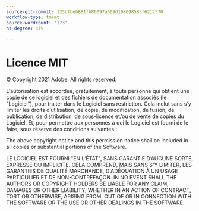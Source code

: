 ```yaml
---
source-git-commit: 125bfbeb881fb86097a609d198098585f6212570
workflow-type: tm+mt
source-wordcount: '173'
ht-degree: 43%

---
```

# Licence MIT

© Copyright 2021 Adobe. All rights reserved.

L&#39;autorisation est accordée, gratuitement, à toute personne qui obtient une copie de ce logiciel et des fichiers de documentation associés (le &quot;Logiciel&quot;), pour traiter dans le Logiciel sans restriction. Cela inclut sans s’y limiter les droits d’utilisation, de copie, de modification, de fusion, de publication, de distribution, de sous-licence et/ou de vente de copies du Logiciel. Et, pour permettre aux personnes à qui le Logiciel est fourni de le faire, sous réserve des conditions suivantes :

The above copyright notice and this permission notice shall be included in all
copies or substantial portions of the Software.

LE LOGICIEL EST FOURNI &quot;EN L’ÉTAT&quot;, SANS GARANTIE D’AUCUNE SORTE, EXPRESSE OU IMPLICITE. CELA COMPREND, MAIS SANS S&#39;Y LIMITER, LES GARANTIES DE QUALITÉ MARCHANDE, D&#39;ADÉQUATION À UN USAGE PARTICULIER ET DE NON-CONTREFAÇON. IN NO EVENT SHALL THE
AUTHORS OR COPYRIGHT HOLDERS BE LIABLE FOR ANY CLAIM, DAMAGES OR OTHER
LIABILITY, WHETHER IN AN ACTION OF CONTRACT, TORT OR OTHERWISE, ARISING FROM,
OUT OF OR IN CONNECTION WITH THE SOFTWARE OR THE USE OR OTHER DEALINGS IN THE
SOFTWARE.

